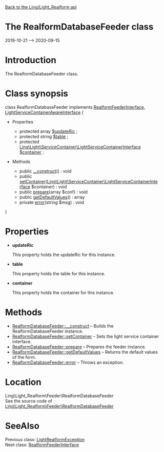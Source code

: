 [Back to the Ling/Light_Realform api](https://github.com/lingtalfi/Light_Realform/blob/master/doc/api/Ling/Light_Realform.md)



The RealformDatabaseFeeder class
================
2019-10-21 --> 2020-09-15






Introduction
============

The RealformDatabaseFeeder class.



Class synopsis
==============


class <span class="pl-k">RealformDatabaseFeeder</span> implements [RealformFeederInterface](https://github.com/lingtalfi/Light_Realform/blob/master/doc/api/Ling/Light_Realform/Feeder/RealformFeederInterface.md), [LightServiceContainerAwareInterface](https://github.com/lingtalfi/Light/blob/master/doc/api/Ling/Light/ServiceContainer/LightServiceContainerAwareInterface.md) {

- Properties
    - protected array [$updateRic](#property-updateRic) ;
    - protected string [$table](#property-table) ;
    - protected [Ling\Light\ServiceContainer\LightServiceContainerInterface](https://github.com/lingtalfi/Light/blob/master/doc/api/Ling/Light/ServiceContainer/LightServiceContainerInterface.md) [$container](#property-container) ;

- Methods
    - public [__construct](https://github.com/lingtalfi/Light_Realform/blob/master/doc/api/Ling/Light_Realform/Feeder/RealformDatabaseFeeder/__construct.md)() : void
    - public [setContainer](https://github.com/lingtalfi/Light_Realform/blob/master/doc/api/Ling/Light_Realform/Feeder/RealformDatabaseFeeder/setContainer.md)([Ling\Light\ServiceContainer\LightServiceContainerInterface](https://github.com/lingtalfi/Light/blob/master/doc/api/Ling/Light/ServiceContainer/LightServiceContainerInterface.md) $container) : void
    - public [prepare](https://github.com/lingtalfi/Light_Realform/blob/master/doc/api/Ling/Light_Realform/Feeder/RealformDatabaseFeeder/prepare.md)(array $conf) : void
    - public [getDefaultValues](https://github.com/lingtalfi/Light_Realform/blob/master/doc/api/Ling/Light_Realform/Feeder/RealformDatabaseFeeder/getDefaultValues.md)() : array
    - private [error](https://github.com/lingtalfi/Light_Realform/blob/master/doc/api/Ling/Light_Realform/Feeder/RealformDatabaseFeeder/error.md)(string $msg) : void

}




Properties
=============

- <span id="property-updateRic"><b>updateRic</b></span>

    This property holds the updateRic for this instance.
    
    

- <span id="property-table"><b>table</b></span>

    This property holds the table for this instance.
    
    

- <span id="property-container"><b>container</b></span>

    This property holds the container for this instance.
    
    



Methods
==============

- [RealformDatabaseFeeder::__construct](https://github.com/lingtalfi/Light_Realform/blob/master/doc/api/Ling/Light_Realform/Feeder/RealformDatabaseFeeder/__construct.md) &ndash; Builds the RealformDatabaseFeeder instance.
- [RealformDatabaseFeeder::setContainer](https://github.com/lingtalfi/Light_Realform/blob/master/doc/api/Ling/Light_Realform/Feeder/RealformDatabaseFeeder/setContainer.md) &ndash; Sets the light service container interface.
- [RealformDatabaseFeeder::prepare](https://github.com/lingtalfi/Light_Realform/blob/master/doc/api/Ling/Light_Realform/Feeder/RealformDatabaseFeeder/prepare.md) &ndash; Prepares the feeder instance.
- [RealformDatabaseFeeder::getDefaultValues](https://github.com/lingtalfi/Light_Realform/blob/master/doc/api/Ling/Light_Realform/Feeder/RealformDatabaseFeeder/getDefaultValues.md) &ndash; Returns the default values of the form.
- [RealformDatabaseFeeder::error](https://github.com/lingtalfi/Light_Realform/blob/master/doc/api/Ling/Light_Realform/Feeder/RealformDatabaseFeeder/error.md) &ndash; Throws an exception.





Location
=============
Ling\Light_Realform\Feeder\RealformDatabaseFeeder<br>
See the source code of [Ling\Light_Realform\Feeder\RealformDatabaseFeeder](https://github.com/lingtalfi/Light_Realform/blob/master/Feeder/RealformDatabaseFeeder.php)



SeeAlso
==============
Previous class: [LightRealformException](https://github.com/lingtalfi/Light_Realform/blob/master/doc/api/Ling/Light_Realform/Exception/LightRealformException.md)<br>Next class: [RealformFeederInterface](https://github.com/lingtalfi/Light_Realform/blob/master/doc/api/Ling/Light_Realform/Feeder/RealformFeederInterface.md)<br>
